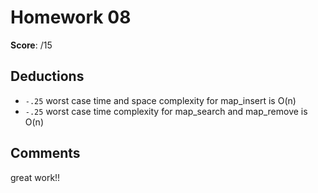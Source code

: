 Homework 08
===========

**Score**: /15

Deductions
----------
* `-.25` worst case time and space complexity for map_insert is O(n)
* `-.25` worst case time complexity for map_search and map_remove is O(n)

Comments
--------
great work!!
